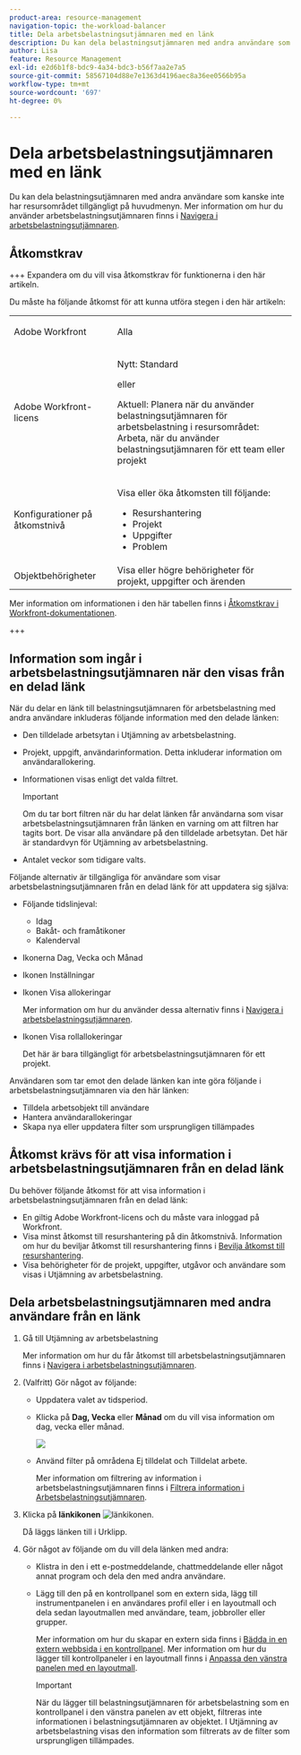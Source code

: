 ```yaml
---
product-area: resource-management
navigation-topic: the-workload-balancer
title: Dela arbetsbelastningsutjämnaren med en länk
description: Du kan dela belastningsutjämnaren med andra användare som kanske inte har resursområdet tillgängligt. Mer information om hur du använder arbetsbelastningsutjämnaren finns i Navigera i Arbetsbelastningsutjämnaren.
author: Lisa
feature: Resource Management
exl-id: e2d6b1f8-bdc9-4a34-bdc3-b56f7aa2e7a5
source-git-commit: 58567104d88e7e1363d4196aec8a36ee0566b95a
workflow-type: tm+mt
source-wordcount: '697'
ht-degree: 0%

---
```


# Dela arbetsbelastningsutjämnaren med en länk

Du kan dela belastningsutjämnaren med andra användare som kanske inte har resursområdet tillgängligt på huvudmenyn. Mer information om hur du använder arbetsbelastningsutjämnaren finns i [Navigera i arbetsbelastningsutjämnaren](../../resource-mgmt/workload-balancer/navigate-the-workload-balancer.md).

## Åtkomstkrav

+++ Expandera om du vill visa åtkomstkrav för funktionerna i den här artikeln.

Du måste ha följande åtkomst för att kunna utföra stegen i den här artikeln:

<table style="table-layout:auto"> 
 <col> 
 <col> 
 <tbody> 
  <tr> 
   <td role="rowheader">Adobe Workfront</td> 
   <td> <p>Alla </p> </td> 
  </tr> 
  <tr> 
   <td role="rowheader">Adobe Workfront-licens</td> 
   <td><p>Nytt: Standard</p>
       <p>eller</p>
       <p>Aktuell: Planera när du använder belastningsutjämnaren för arbetsbelastning i resursområdet:</br>
       Arbeta, när du använder belastningsutjämnaren för ett team eller projekt</p></td>
  </tr>
  <tr> 
   <td role="rowheader">Konfigurationer på åtkomstnivå</td> 
   <td> <p>Visa eller öka åtkomsten till följande:</p> 
    <ul> 
     <li>Resurshantering</li> 
     <li>Projekt</li> 
     <li>Uppgifter</li> 
     <li>Problem</li> 
    </ul>
   </td> 
  </tr> 
  <tr> 
   <td role="rowheader">Objektbehörigheter</td> 
   <td>Visa eller högre behörigheter för projekt, uppgifter och ärenden</td> 
  </tr> 
 </tbody> 
</table>

Mer information om informationen i den här tabellen finns i [Åtkomstkrav i Workfront-dokumentationen](/help/quicksilver/administration-and-setup/add-users/access-levels-and-object-permissions/access-level-requirements-in-documentation.md).

+++

## Information som ingår i arbetsbelastningsutjämnaren när den visas från en delad länk

När du delar en länk till belastningsutjämnaren för arbetsbelastning med andra användare inkluderas följande information med den delade länken:

* Den tilldelade arbetsytan i Utjämning av arbetsbelastning.
* Projekt, uppgift, användarinformation. Detta inkluderar information om användarallokering.
* Informationen visas enligt det valda filtret.

  >[!IMPORTANT]
  >
  >Om du tar bort filtren när du har delat länken får användarna som visar arbetsbelastningsutjämnaren från länken en varning om att filtren har tagits bort. De visar alla användare på den tilldelade arbetsytan. Det här är standardvyn för Utjämning av arbetsbelastning.

* Antalet veckor som tidigare valts.

Följande alternativ är tillgängliga för användare som visar arbetsbelastningsutjämnaren från en delad länk för att uppdatera sig själva:

* Följande tidslinjeval:

   * Idag
   * Bakåt- och framåtikoner
   * Kalenderval

* Ikonerna Dag, Vecka och Månad
* Ikonen Inställningar
* Ikonen Visa allokeringar

  Mer information om hur du använder dessa alternativ finns i [Navigera i arbetsbelastningsutjämnaren](../../resource-mgmt/workload-balancer/navigate-the-workload-balancer.md).

* Ikonen Visa rollallokeringar

  Det här är bara tillgängligt för arbetsbelastningsutjämnaren för ett projekt.

Användaren som tar emot den delade länken kan inte göra följande i arbetsbelastningsutjämnaren via den här länken:

* Tilldela arbetsobjekt till användare
* Hantera användarallokeringar
* Skapa nya eller uppdatera filter som ursprungligen tillämpades

## Åtkomst krävs för att visa information i arbetsbelastningsutjämnaren från en delad länk

Du behöver följande åtkomst för att visa information i arbetsbelastningsutjämnaren från en delad länk:

* En giltig Adobe Workfront-licens och du måste vara inloggad på Workfront.
* Visa minst åtkomst till resurshantering på din åtkomstnivå. Information om hur du beviljar åtkomst till resurshantering finns i [Bevilja åtkomst till resurshantering](../../administration-and-setup/add-users/configure-and-grant-access/grant-access-resource-management.md).
* Visa behörigheter för de projekt, uppgifter, utgåvor och användare som visas i Utjämning av arbetsbelastning.

## Dela arbetsbelastningsutjämnaren med andra användare från en länk

1. Gå till Utjämning av arbetsbelastning

   Mer information om hur du får åtkomst till arbetsbelastningsutjämnaren finns i [Navigera i arbetsbelastningsutjämnaren](../../resource-mgmt/workload-balancer/navigate-the-workload-balancer.md).

1. (Valfritt) Gör något av följande:

   * Uppdatera valet av tidsperiod.
   * Klicka på **Dag, Vecka** eller **Månad** om du vill visa information om dag, vecka eller månad.

     ![](assets/month-icon-on-toolbar-selected-wb-350x226.png)

   * Använd filter på områdena Ej tilldelat och Tilldelat arbete.

     Mer information om filtrering av information i arbetsbelastningsutjämnaren finns i [Filtrera information i Arbetsbelastningsutjämnaren](../../resource-mgmt/workload-balancer/filter-information-workload-balancer.md).

1. Klicka på **länkikonen** ![länkikonen](assets/wb-shearable-link-icon-small.png).

   Då läggs länken till i Urklipp.

1. Gör något av följande om du vill dela länken med andra:

   * Klistra in den i ett e-postmeddelande, chattmeddelande eller något annat program och dela den med andra användare.
   * Lägg till den på en kontrollpanel som en extern sida, lägg till instrumentpanelen i en användares profil eller i en layoutmall och dela sedan layoutmallen med användare, team, jobbroller eller grupper.

     Mer information om hur du skapar en extern sida finns i [Bädda in en extern webbsida i en kontrollpanel](../../reports-and-dashboards/dashboards/creating-and-managing-dashboards/embed-external-web-page-dashboard.md). Mer information om hur du lägger till kontrollpaneler i en layoutmall finns i [Anpassa den vänstra panelen med en layoutmall](../../administration-and-setup/customize-workfront/use-layout-templates/customize-left-panel.md).

     >[!IMPORTANT]
     >
     >När du lägger till belastningsutjämnaren för arbetsbelastning som en kontrollpanel i den vänstra panelen av ett objekt, filtreras inte informationen i belastningsutjämnaren av objektet. I Utjämning av arbetsbelastning visas den information som filtrerats av de filter som ursprungligen tillämpades.
